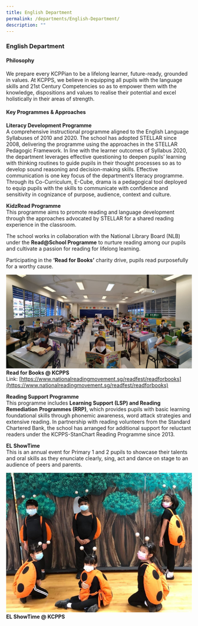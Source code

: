 ```yaml
---
title: English Department
permalink: /departments/English-Department/
description: ""
---
```

### **English Department**

#### **Philosophy**
We prepare every KCPPian to be a lifelong learner, future-ready, grounded in values. At KCPPS, we believe in equipping all pupils with the language skills and 21st Century Competencies so as to empower them with the knowledge, dispositions and values to realise their potential and excel holistically in their areas of strength.

#### **Key Programmes & Approaches**
**Literacy Development Programme** <br>
A comprehensive instructional programme aligned to the English Language Syllabuses of 2010 and 2020. The school has adopted STELLAR since 2008, delivering the programme using the approaches in the STELLAR Pedagogic Framework. In line with the learner outcomes of Syllabus 2020, the department leverages effective questioning to deepen pupils’ learning with thinking routines to guide pupils in their thought processes so as to develop sound reasoning and decision-making skills. Effective communication is one key focus of the department’s literacy programme. Through its Co-Curriculum, E-Cube, drama is a pedagogical tool deployed to equip pupils with the skills to communicate with confidence and sensitivity in cognizance of purpose, audience, context and culture.

**KidzRead Programme** <br>
This programme aims to promote reading and language development through the approaches advocated by STELLAR for a shared reading experience in the classroom.

The school works in collaboration with the National Library Board (NLB) under the **Read@School Programme** to nurture reading among our pupils and cultivate a passion for reading for lifelong learning.

Participating in the **‘Read for Books’** charity drive, pupils read purposefully for a worthy cause.

<img src="/images/KidzRead.jpeg" 
     style="width:%">
**Read for Books @ KCPPS** <br>
Link: [https://www.nationalreadingmovement.sg/readfest/readforbooks](https://www.nationalreadingmovement.sg/readfest/readforbooks)

**Reading Support Programme**<br>
This programme includes **Learning Support (LSP) and Reading Remediation** **Programmes (RRP)**, which provides pupils with basic learning foundational skills through phonemic awareness, word attack strategies and extensive reading. In partnership with reading volunteers from the Standard Chartered Bank, the school has arranged for additional support for reluctant readers under the KCPPS-StanChart Reading Programme since 2013.

**EL ShowTime** <br>
This is an annual event for Primary 1 and 2 pupils to showcase their talents and oral skills as they enunciate clearly, sing, act and dance on stage to an audience of peers and parents.

<img src="/images/Kidz%20Drama.jpg" 
     style="width:%">
**EL ShowTime @ KCPPS**